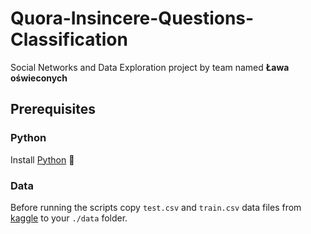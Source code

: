 # Quora-Insincere-Questions-Classification

Social Networks and Data Exploration project by team named **Ława oświeconych**

## Prerequisites

### Python

Install [Python](https://www.python.org/downloads/) 🐍

### Data

Before running the scripts copy `test.csv` and `train.csv` data files from [kaggle](https://www.kaggle.com/c/quora-insincere-questions-classification/data) to your `./data` folder.


  